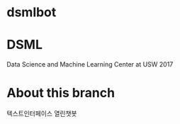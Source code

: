 # dsmlbot
# DSML
Data Science and Machine Learning Center at USW 2017
# About this branch
텍스트인터페이스
열린챗봇
